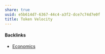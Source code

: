 ```yaml
---
share: true
uuid: e5b614d7-6367-44c4-a3f2-dce7c74d7e0f
title: Token Velocity
---
```

#### Backlinks

* [Economics](/08698f06-5b23-4072-97e5-86acad2031c0)